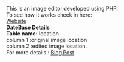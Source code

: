 This is an image editor developed using PHP.<br>
To see how it works check in here: <br>
<a href="http://imgresize.net16.net/">Website</a><br>
**DateBase Details**<br>
<b>Table name:</b> location<br>
column 1 :original image location<br>
column 2 :edited image location.<br>
For more details :
<a href="https://iknowsrj.wordpress.com/2017/04/20/image-editor-in-php/">Blog Post</a>
